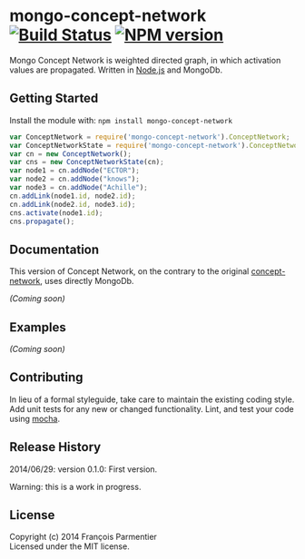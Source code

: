 # mongo-concept-network [![Build Status](https://secure.travis-ci.org/parmentf/node-mongo-concept-network.png)](http://travis-ci.org/parmentf/node-mongo-concept-network) [![NPM version](https://badge.fury.io/js/mongo-concept-network.png)](http://badge.fury.io/js/mongo-concept-network)

Mongo Concept Network is weighted directed graph, in which activation values are propagated. Written in [Node.js](http://nodejs.org) and MongoDb.

## Getting Started
Install the module with: `npm install mongo-concept-network`

```javascript
var ConceptNetwork = require('mongo-concept-network').ConceptNetwork;
var ConceptNetworkState = require('mongo-concept-network').ConceptNetworkState;
var cn = new ConceptNetwork();
var cns = new ConceptNetworkState(cn);
var node1 = cn.addNode("ECTOR");
var node2 = cn.addNode("knows");
var node3 = cn.addNode("Achille");
cn.addLink(node1.id, node2.id);
cn.addLink(node2.id, node3.id);
cns.activate(node1.id);
cns.propagate();
```

## Documentation

This version of Concept Network, on the contrary to the original [concept-network](https://github.com/parmentf/node-concept-network), uses directly MongoDb.

_(Coming soon)_

## Examples
_(Coming soon)_

## Contributing
In lieu of a formal styleguide, take care to maintain the existing coding style. Add unit tests for any new or changed functionality. Lint, and test your code using [mocha](http://visionmedia.github.com/mocha/).

## Release History

2014/06/29: version 0.1.0: First version.

Warning: this is a work in progress.

## License
Copyright (c) 2014 François Parmentier  
Licensed under the MIT license.
